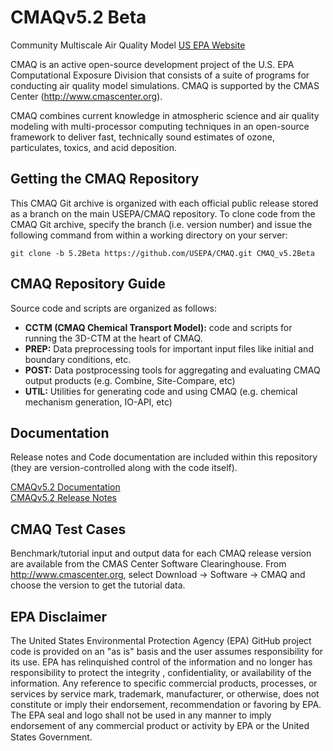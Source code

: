 CMAQv5.2 Beta
========

Community Multiscale Air Quality Model [US EPA Website](https://www.epa.gov/air-research/community-multi-scale-air-quality-cmaq-modeling-system-air-quality-management)

CMAQ is an active open-source development project of the U.S. EPA Computational Exposure Division
that consists of a suite of programs for conducting air quality model simulations.
CMAQ is supported by the CMAS Center (http://www.cmascenter.org).

CMAQ combines current knowledge in atmospheric science and air quality modeling with multi-processor
computing techniques in an open-source framework to deliver fast, technically sound estimates of ozone,
particulates, toxics, and acid deposition.

## Getting the CMAQ Repository
This CMAQ Git archive is organized with each official public release stored as a branch on the main USEPA/CMAQ repository.
To clone code from the CMAQ Git archive, specify the branch (i.e. version number) and issue the following command from within
a working directory on your server:
```
git clone -b 5.2Beta https://github.com/USEPA/CMAQ.git CMAQ_v5.2Beta
```

## CMAQ Repository Guide
Source code and scripts are organized as follows:
* **CCTM (CMAQ Chemical Transport Model):** code and scripts for running the 3D-CTM at the heart of CMAQ.
* **PREP:** Data preprocessing tools for important input files like initial and boundary conditions, etc.
* **POST:** Data postprocessing tools for aggregating and evaluating CMAQ output products (e.g. Combine, Site-Compare, etc)
* **UTIL:** Utilities for generating code and using CMAQ (e.g. chemical mechanism generation, IO-API, etc)

## Documentation
Release notes and Code documentation are included within this repository (they are version-controlled along with the code itself).  

[CMAQv5.2 Documentation](CCTM/docs/User_Manual/User_Manual.md)   
[CMAQv5.2 Release Notes](CCTM/docs/Release_Notes/README.md)   

## CMAQ Test Cases
Benchmark/tutorial input and output data for each CMAQ release version are available from the CMAS Center Software Clearinghouse. From http://www.cmascenter.org, select Download -> Software -> CMAQ and choose the version to get the tutorial data.

## EPA Disclaimer
The United States Environmental Protection Agency (EPA) GitHub project code is provided on an "as is" basis and the user assumes responsibility for its use. EPA has relinquished control of the information and no longer has responsibility to protect the integrity , confidentiality, or availability of the information. Any reference to specific commercial products, processes, or services by service mark, trademark, manufacturer, or otherwise, does not constitute or imply their endorsement, recommendation or favoring by EPA. The EPA seal and logo shall not be used in any manner to imply endorsement of any commercial product or activity by EPA or the United States Government.    [<img src="https://licensebuttons.net/p/mark/1.0/88x31.png" width="50" height="15">](https://creativecommons.org/publicdomain/zero/1.0/)
